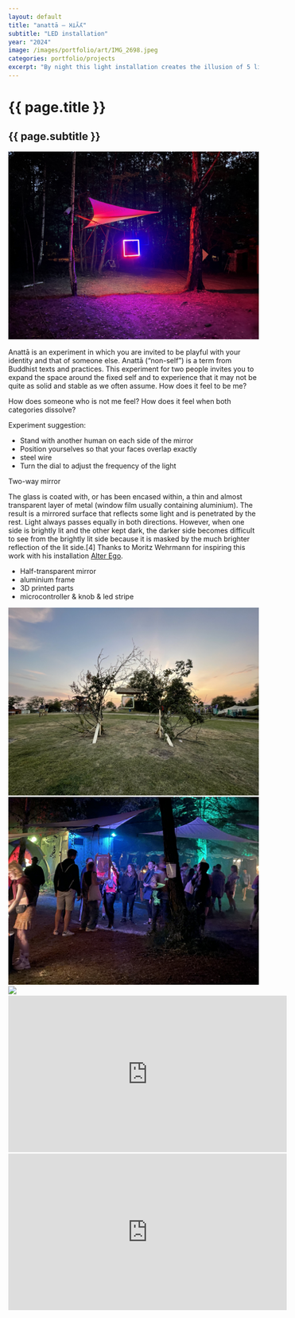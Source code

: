 ```yaml
---
layout: default
title: "anattā – 𑀅𑀦𑀢𑁆𑀢𑀸"
subtitle: "LED installation"
year: "2024"
image: /images/portfolio/art/IMG_2698.jpeg
categories: portfolio/projects
excerpt: "By night this light installation creates the illusion of 5 light bars floating mid air. The bright lights project intertwined light beams onto the ground with changing modes between stroboscopic and calm patterns. Due to the suspension the tree movements are picked up by the light arrangement."
---
```

<div class="portfolio">

<h1>{{ page.title }}</h1>
<h2>{{ page.subtitle }}</h2>

<section>
<img img="" src="/images/portfolio/art/IMG_2698.jpeg">
</section>
<section>

Anattā is an experiment in which you are invited to be playful with your identity and that of someone else. Anattā (“non-self”) is a term from Buddhist texts and practices. This experiment for two people invites you to expand the space around the fixed self and to experience that it may not be quite as solid and stable as we often assume. How does it feel to be me?

How does someone who is not me feel? How does it feel when both categories dissolve?
<!--more-->
Experiment suggestion:
<p>
<ul>
  <li>Stand with another human on each side of the mirror</li>
  <li>Position yourselves so that your faces overlap exactly</li>
  <li>steel wire</li>
  <li>Turn the dial to adjust the frequency of the light</li>
</ul>
</p>
Two-way mirror

The glass is coated with, or has been encased within, a thin and almost transparent layer of metal (window film usually containing aluminium). The result is a mirrored surface that reflects some light and is penetrated by the rest. Light always passes equally in both directions. However, when one side is brightly lit and the other kept dark, the darker side becomes difficult to see from the brightly lit side because it is masked by the much brighter reflection of the lit side.[4] Thanks to Moritz Wehrmann for inspiring this work with his installation <a href="https://moritzwehrmann.com/portfolio/alter-ego-version-ii/">Alter Ego</a>.
<p>
<ul>
  <li>Half-transparent mirror</li>
  <li>aluminium frame</li>
  <li>3D printed parts</li>
  <li>microcontroller & knob & led stripe</li>
</ul>
</p>
</section>
<section>
<img img="" src="/images/portfolio/art/IMG_2788.jpeg">
<img img="" src="/images/portfolio/art/IMG_2676.jpeg">
<img img="" src="/images/portfolio/art/Screenshot 2025-01-16 at 19.54.22.png">
</section>

<section>
<iframe width="560" height="315" src="https://www.youtube.com/embed/rdVOaDW7ID4?si=I9GRIFfshx4vULWc" title="YouTube video player" frameborder="0" allow="accelerometer; autoplay; clipboard-write; encrypted-media; gyroscope; picture-in-picture; web-share" referrerpolicy="strict-origin-when-cross-origin" allowfullscreen></iframe>
</section>

<section>
<iframe width="560" height="315" src="https://www.youtube.com/embed/1TenTbWGko8?si=37uTXHwUKxARrl8L" title="YouTube video player" frameborder="0" allow="accelerometer; autoplay; clipboard-write; encrypted-media; gyroscope; picture-in-picture; web-share" referrerpolicy="strict-origin-when-cross-origin" allowfullscreen></iframe>
</section>



</div>
